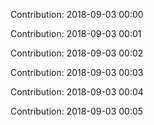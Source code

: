 Contribution: 2018-09-03 00:00

Contribution: 2018-09-03 00:01

Contribution: 2018-09-03 00:02

Contribution: 2018-09-03 00:03

Contribution: 2018-09-03 00:04

Contribution: 2018-09-03 00:05

